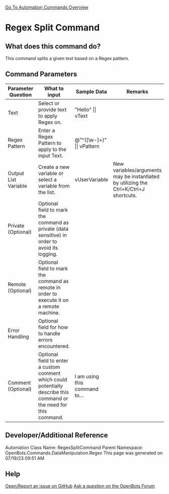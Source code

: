 <!--TITLE: Regex Split Command -->
<!-- SUBTITLE: a command in the Data Manipulation Commands\Regex group. -->
[Go To Automation Commands Overview](/automation-commands)


# Regex Split Command


## What does this command do?
This command splits a given text based on a Regex pattern.


## Command Parameters
| Parameter Question   	| What to input  	|  Sample Data 	| Remarks  	|
| ---                    | ---               | ---           | ---       |
|Text|Select or provide text to apply Regex on.|"Hello" \|\| vText||
|Regex Pattern|Enter a Regex Pattern to apply to the input Text.|@"^([\w\-]+)" \|\| vPattern||
|Output List Variable|Create a new variable or select a variable from the list.|vUserVariable|New variables/arguments may be instantiated by utilizing the Ctrl+K/Ctrl+J shortcuts.|
|Private (Optional)|Optional field to mark the command as private (data sensitive) in order to avoid its logging.|||
|Remote (Optional)|Optional field to mark the command as remote in order to execute it on a remote machine.|||
|Error Handling|Optional field for how to handle errors encountered.|||
|Comment (Optional)|Optional field to enter a custom comment which could potentially describe this command or the need for this command.|I am using this command to...||


## Developer/Additional Reference
Automation Class Name: RegexSplitCommand
Parent Namespace: OpenBots.Commands.DataManipulation.Regex
This page was generated on 07/19/23 09:51 AM


## Help
[Open/Report an issue on GitHub](https://github.com/OpenBotsAI/OpenBots.Studio/issues/new)
[Ask a question on the OpenBots Forum](https://openbots.ai/forums/)
